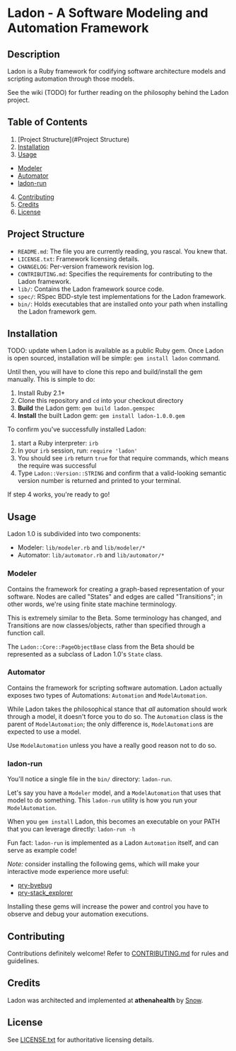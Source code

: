 # Ladon - A Software Modeling and Automation Framework

## Description

Ladon is a Ruby framework for codifying software architecture models and scripting automation through those models.

See the wiki (TODO) for further reading on the philosophy behind the Ladon project.

## Table of Contents

1. [Project Structure](#Project Structure)
2. [Installation](#Installation)
3. [Usage](#Usage)
  - [Modeler](#Modeler) 
  - [Automator](#Automator)
  - [ladon-run](#ladon-run)
4. [Contributing](#Contributing)
5. [Credits](#Credits)
6. [License](#License)

##  Project Structure
  
   - `README.md`: The file you are currently reading, you rascal. You knew that.
   - `LICENSE.txt`: Framework licensing details. 
   - `CHANGELOG`: Per-version framework revision log.
   - `CONTRIBUTING.md`: Specifies the requirements for contributing to the Ladon framework.
   - `lib/`: Contains the Ladon framework source code.
   - `spec/`: RSpec BDD-style test implementations for the Ladon framework.
   - `bin/`: Holds executables that are installed onto your path when installing the Ladon framework gem.

## Installation

TODO: update when Ladon is available as a public Ruby gem. Once Ladon is open sourced, installation will be simple: `gem install ladon` command.

Until then, you will have to clone this repo and build/install the gem manually. This is simple to do:

1. Install Ruby 2.1+
2. Clone this repository and `cd` into your checkout directory
4. **Build** the Ladon gem: `gem build ladon.gemspec`
5. **Install** the built Ladon gem: `gem install ladon-1.0.0.gem`

To confirm you've successfully installed Ladon:

1. start a Ruby interpreter: `irb`
2. In your `irb` session, run: `require 'ladon'`
3. You should see `irb` return `true` for that require commands, which means the require was successful
4. Type `Ladon::Version::STRING` and confirm that a valid-looking semantic version number is returned and printed to your terminal.

If step 4 works, you're ready to go!

## Usage

Ladon 1.0 is subdivided into two components:

- Modeler: `lib/modeler.rb` and `lib/modeler/*`
- Automator: `lib/automator.rb` and `lib/automator/*`

### Modeler

Contains the framework for creating a graph-based representation of your software. 
Nodes are called "States" and edges are called "Transitions"; in other words, we're using finite state machine terminology.

This is extremely similar to the Beta. Some terminology has changed, and Transitions are now classes/objects, rather than specified through a function call.

The `Ladon::Core::PageObjectBase` class from the Beta should be represented as a subclass of Ladon 1.0's `State` class.

### Automator

Contains the framework for scripting software automation.
Ladon actually exposes two types of Automations: `Automation` and `ModelAutomation`.

While Ladon takes the philosophical stance that *all* automation should work through a model, it doesn't force you to do so.
The `Automation` class is the parent of `ModelAutomation`; the only difference is, `ModelAutomation`s are expected to use a model.

Use `ModelAutomation` unless you have a really good reason not to do so.

### ladon-run

You'll notice a single file in the `bin/` directory: `ladon-run`.

Let's say you have a `Modeler` model, and a `ModelAutomation` that uses that model to do something.
This `ladon-run` utility is how you run your `ModelAutomation`. 

When you `gem install` Ladon, this becomes an executable on your PATH that you can leverage directly: `ladon-run -h`

Fun fact: `ladon-run` is implemented as a Ladon `Automation` itself, and can serve as example code!

*Note:* consider installing the following gems, which will make your interactive mode experience more useful:

- [pry-byebug](https://github.com/deivid-rodriguez/pry-byebug)
- [pry-stack_explorer](https://github.com/pry/pry-stack_explorer)

Installing these gems will increase the power and control you have to observe and debug your automation executions.

## Contributing

Contributions definitely welcome! Refer to [CONTRIBUTING.md](CONTRIBUTING.md) for rules and guidelines. 

## Credits

Ladon was architected and implemented at **athenahealth** by [Snow](https://github.com/imjonsnooow).

## License

See [LICENSE.txt](LICENSE.txt) for authoritative licensing details.   